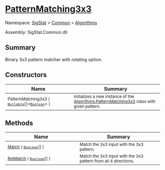 # [PatternMatching3x3](./PatternMatching3x3.md)

Namespace: [SigStat]() > [Common](./../README.md) > [Algorithms](./README.md)

Assembly: SigStat.Common.dll

## Summary
Binary 3x3 pattern matcher with rotating option.

## Constructors

| Name | Summary | 
| --- | --- | 
| <sub>PatternMatching3x3 ( [`Nullable`](https://docs.microsoft.com/en-us/dotnet/api/System.Nullable-1)[]\<[`Boolean`](https://docs.microsoft.com/en-us/dotnet/api/System.Boolean)> )</sub><img width=200/>| <sub>Initializes a new instance of the [Algorithms.PatternMatching3x3](https://github.com/sigstat/sigstat/blob/develop/docs/md/SigStat/Common/Algorithms/PatternMatching3x3.md) class with given pattern.</sub>| <br>


## Methods

| Name | Summary | 
| --- | --- | 
| <sub>[Match](./Methods/PatternMatching3x3-100664167.md) ( [`Boolean`](https://docs.microsoft.com/en-us/dotnet/api/System.Boolean)[] )</sub><img width=200/>| <sub>Match the 3x3 input with the 3x3 pattern.</sub>| <br>
| <sub>[RotMatch](./Methods/PatternMatching3x3-100664168.md) ( [`Boolean`](https://docs.microsoft.com/en-us/dotnet/api/System.Boolean)[] )</sub><img width=200/>| <sub>Match the 3x3 input with the 3x3 pattern from all 4 directions.</sub>| <br>


